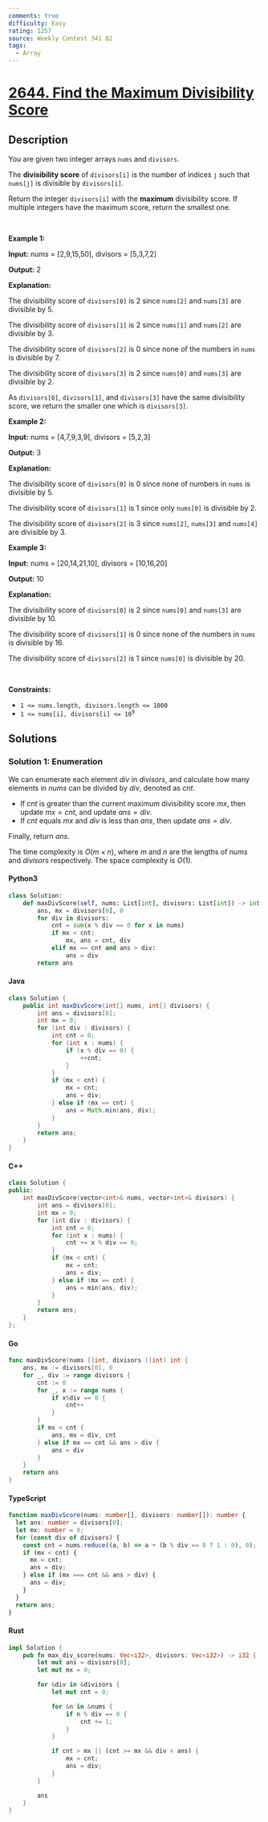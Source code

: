```yaml
---
comments: true
difficulty: Easy
rating: 1257
source: Weekly Contest 341 Q2
tags:
  - Array
---
```


<!-- problem:start -->

# [2644. Find the Maximum Divisibility Score](https://leetcode.com/problems/find-the-maximum-divisibility-score)


## Description

<!-- description:start -->

<p>You are given two integer arrays <code>nums</code> and <code>divisors</code>.</p>

<p>The <strong>divisibility score</strong> of <code>divisors[i]</code> is the number of indices <code>j</code> such that <code>nums[j]</code> is divisible by <code>divisors[i]</code>.</p>

<p>Return the integer <code>divisors[i]</code> with the <strong>maximum</strong> divisibility score. If multiple integers have the maximum score, return the smallest one.</p>

<p>&nbsp;</p>
<p><strong class="example">Example 1:</strong></p>

<div class="example-block">
<p><strong>Input:</strong> <span class="example-io">nums = [2,9,15,50], divisors = [5,3,7,2]</span></p>

<p><strong>Output:</strong> <span class="example-io">2</span></p>

<p><strong>Explanation:</strong></p>

<p>The divisibility score of <code>divisors[0]</code> is 2 since <code>nums[2]</code> and <code>nums[3]</code> are divisible by 5.</p>

<p>The divisibility score of <code>divisors[1]</code> is 2 since <code>nums[1]</code> and <code>nums[2]</code> are divisible by 3.</p>

<p>The divisibility score of <code>divisors[2]</code> is 0 since none of the numbers in <code>nums</code> is divisible by 7.</p>

<p>The divisibility score of <code>divisors[3]</code> is 2 since <code>nums[0]</code> and <code>nums[3]</code> are divisible by 2.</p>

<p>As <code>divisors[0]</code>,&nbsp;<code>divisors[1]</code>, and <code>divisors[3]</code> have the same divisibility score, we return the smaller one which is <code>divisors[3]</code>.</p>
</div>

<p><strong class="example">Example 2:</strong></p>

<div class="example-block">
<p><strong>Input:</strong> <span class="example-io">nums = [4,7,9,3,9], divisors = [5,2,3]</span></p>

<p><strong>Output:</strong> <span class="example-io">3</span></p>

<p><strong>Explanation:</strong></p>

<p>The divisibility score of <code>divisors[0]</code> is 0 since none of numbers in <code>nums</code> is divisible by 5.</p>

<p>The divisibility score of <code>divisors[1]</code> is 1 since only <code>nums[0]</code> is divisible by 2.</p>

<p>The divisibility score of <code>divisors[2]</code> is 3 since <code>nums[2]</code>, <code>nums[3]</code> and <code>nums[4]</code> are divisible by 3.</p>
</div>

<p><strong class="example">Example 3:</strong></p>

<div class="example-block">
<p><strong>Input:</strong> <span class="example-io">nums = [20,14,21,10], divisors = [10,16,20]</span></p>

<p><strong>Output:</strong> <span class="example-io">10</span></p>

<p><strong>Explanation:</strong></p>

<p>The divisibility score of <code>divisors[0]</code> is 2 since <code>nums[0]</code> and <code>nums[3]</code> are divisible by 10.</p>

<p>The divisibility score of <code>divisors[1]</code> is 0 since none of the numbers in <code>nums</code> is divisible by 16.</p>

<p>The divisibility score of <code>divisors[2]</code> is 1 since <code>nums[0]</code> is divisible by 20.</p>
</div>

<p>&nbsp;</p>
<p><strong>Constraints:</strong></p>

<ul>
	<li><code>1 &lt;= nums.length, divisors.length &lt;= 1000</code></li>
	<li><code>1 &lt;= nums[i], divisors[i] &lt;= 10<sup>9</sup></code></li>
</ul>

<!-- description:end -->

## Solutions

<!-- solution:start -->

### Solution 1: Enumeration

We can enumerate each element $div$ in $divisors$, and calculate how many elements in $nums$ can be divided by $div$, denoted as $cnt$.

- If $cnt$ is greater than the current maximum divisibility score $mx$, then update $mx = cnt$, and update $ans = div$.
- If $cnt$ equals $mx$ and $div$ is less than $ans$, then update $ans = div$.

Finally, return $ans$.

The time complexity is $O(m \times n)$, where $m$ and $n$ are the lengths of $nums$ and $divisors$ respectively. The space complexity is $O(1)$.

<!-- tabs:start -->

#### Python3

```python
class Solution:
    def maxDivScore(self, nums: List[int], divisors: List[int]) -> int:
        ans, mx = divisors[0], 0
        for div in divisors:
            cnt = sum(x % div == 0 for x in nums)
            if mx < cnt:
                mx, ans = cnt, div
            elif mx == cnt and ans > div:
                ans = div
        return ans
```

#### Java

```java
class Solution {
    public int maxDivScore(int[] nums, int[] divisors) {
        int ans = divisors[0];
        int mx = 0;
        for (int div : divisors) {
            int cnt = 0;
            for (int x : nums) {
                if (x % div == 0) {
                    ++cnt;
                }
            }
            if (mx < cnt) {
                mx = cnt;
                ans = div;
            } else if (mx == cnt) {
                ans = Math.min(ans, div);
            }
        }
        return ans;
    }
}
```

#### C++

```cpp
class Solution {
public:
    int maxDivScore(vector<int>& nums, vector<int>& divisors) {
        int ans = divisors[0];
        int mx = 0;
        for (int div : divisors) {
            int cnt = 0;
            for (int x : nums) {
                cnt += x % div == 0;
            }
            if (mx < cnt) {
                mx = cnt;
                ans = div;
            } else if (mx == cnt) {
                ans = min(ans, div);
            }
        }
        return ans;
    }
};
```

#### Go

```go
func maxDivScore(nums []int, divisors []int) int {
	ans, mx := divisors[0], 0
	for _, div := range divisors {
		cnt := 0
		for _, x := range nums {
			if x%div == 0 {
				cnt++
			}
		}
		if mx < cnt {
			ans, mx = div, cnt
		} else if mx == cnt && ans > div {
			ans = div
		}
	}
	return ans
}
```

#### TypeScript

```ts
function maxDivScore(nums: number[], divisors: number[]): number {
  let ans: number = divisors[0];
  let mx: number = 0;
  for (const div of divisors) {
    const cnt = nums.reduce((a, b) => a + (b % div == 0 ? 1 : 0), 0);
    if (mx < cnt) {
      mx = cnt;
      ans = div;
    } else if (mx === cnt && ans > div) {
      ans = div;
    }
  }
  return ans;
}
```

#### Rust

```rust
impl Solution {
    pub fn max_div_score(nums: Vec<i32>, divisors: Vec<i32>) -> i32 {
        let mut ans = divisors[0];
        let mut mx = 0;

        for &div in &divisors {
            let mut cnt = 0;

            for &n in &nums {
                if n % div == 0 {
                    cnt += 1;
                }
            }

            if cnt > mx || (cnt >= mx && div < ans) {
                mx = cnt;
                ans = div;
            }
        }

        ans
    }
}
```

<!-- tabs:end -->

<!-- solution:end -->

<!-- problem:end -->
